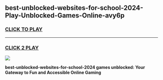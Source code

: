 
## best-unblocked-websites-for-school-2024-Play-Unblocked-Games-Online-avy6p
<h3>
<a href="https://premium76.site?title=best-unblocked-websites-for-school-2024&ref=25A">CLICK TO PLAY</a></h3>
<hr>

<h3>
<a href="https://premium76.site?title=best-unblocked-websites-for-school-2024&ref=25A">CLICK 2 PLAY</a>
  
</h3>

<a href="https://premium76.site?title=best-unblocked-websites-for-school-2024&ref=25A"><img src="https://clearcache.store/games.png"></a>


**best-unblocked-websites-for-school-2024 games unblocked: Your Gateway to Fun and Accessible Online Gaming**
